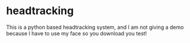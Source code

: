 # headtracking
This is a python based headtracking system, and I am not giving a demo because I have to use my face so you download you test!
